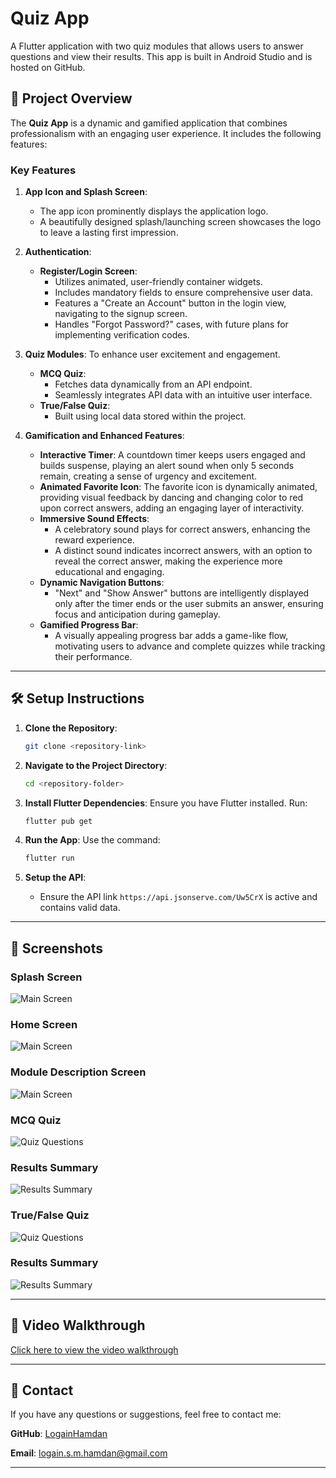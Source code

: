 # Quiz App

A Flutter application with two quiz modules that allows users to answer questions and view their results. This app is built in Android Studio and is hosted on GitHub.

## 📜 Project Overview

The **Quiz App** is a dynamic and gamified application that combines professionalism with an engaging user experience. It includes the following features:

### Key Features
1. **App Icon and Splash Screen**:
   - The app icon prominently displays the application logo.
   - A beautifully designed splash/launching screen showcases the logo to leave a lasting first impression.

2. **Authentication**:
   - **Register/Login Screen**: 
     - Utilizes animated, user-friendly container widgets.
     - Includes mandatory fields to ensure comprehensive user data.
     - Features a "Create an Account" button in the login view, navigating to the signup screen.
     - Handles "Forgot Password?" cases, with future plans for implementing verification codes.

3. **Quiz Modules**:
To enhance user excitement and engagement.
   - **MCQ Quiz**:
     - Fetches data dynamically from an API endpoint.
     - Seamlessly integrates API data with an intuitive user interface.
   - **True/False Quiz**:
     - Built using local data stored within the project.


5. **Gamification and Enhanced Features**:
   - **Interactive Timer**: A countdown timer keeps users engaged and builds suspense, playing an alert sound when only 5 seconds remain, creating a sense of urgency and excitement.
   - **Animated Favorite Icon**: The favorite icon is dynamically animated, providing visual feedback by dancing and changing color to red upon correct answers, adding an engaging layer of interactivity.
   - **Immersive Sound Effects**:
     - A celebratory sound plays for correct answers, enhancing the reward experience.
     - A distinct sound indicates incorrect answers, with an option to reveal the correct answer, making the experience more educational and engaging.
   - **Dynamic Navigation Buttons**:
     - "Next" and "Show Answer" buttons are intelligently displayed only after the timer ends or the user submits an answer, ensuring focus and anticipation during gameplay.
   - **Gamified Progress Bar**:
     - A visually appealing progress bar adds a game-like flow, motivating users to advance and complete quizzes while tracking their performance.

---

## 🛠️ Setup Instructions

1. **Clone the Repository**:
   ```bash
   git clone <repository-link>
   ```

2. **Navigate to the Project Directory**:
   ```bash
   cd <repository-folder>
   ```

3. **Install Flutter Dependencies**:
   Ensure you have Flutter installed. Run:
   ```bash
   flutter pub get
   ```

4. **Run the App**:
   Use the command:
   ```bash
   flutter run
   ```

5. **Setup the API**:
   - Ensure the API link `https://api.jsonserve.com/Uw5CrX` is active and contains valid data.

---

## 📱 Screenshots

### Splash Screen
![Main Screen](https://via.placeholder.com/300)

### Home Screen
![Main Screen](https://via.placeholder.com/300)

### Module Description Screen
![Main Screen](https://via.placeholder.com/300)

### MCQ Quiz
![Quiz Questions](https://via.placeholder.com/300)

### Results Summary
![Results Summary](https://via.placeholder.com/300)

### True/False Quiz
![Quiz Questions](https://via.placeholder.com/300)

### Results Summary
![Results Summary](https://via.placeholder.com/300)

---

## 🎥 Video Walkthrough

[Click here to view the video walkthrough](#)

---

## 📧 Contact

If you have any questions or suggestions, feel free to contact me:

**GitHub**: [LogainHamdan](https://github.com/LogainHamdan)

**Email**: logain.s.m.hamdan@gmail.com

---
